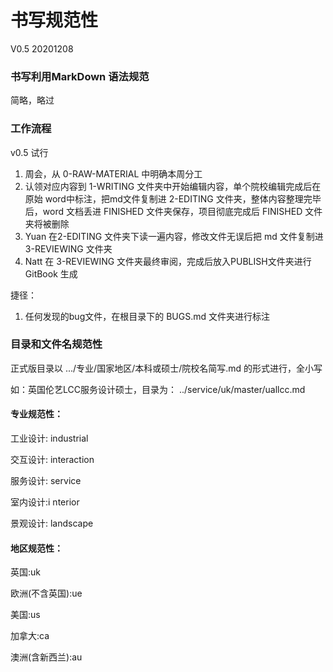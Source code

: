 # 书写规范性  
V0.5 20201208

### 书写利用MarkDown 语法规范

简略，略过

### 工作流程

v0.5 试行

1. 周会，从 0-RAW-MATERIAL 中明确本周分工
2. 认领对应内容到 1-WRITING 文件夹中开始编辑内容，单个院校编辑完成后在原始 word中标注，把md文件复制进 2-EDITING 文件夹，整体内容整理完毕后，word 文档丢进 FINISHED 文件夹保存，项目彻底完成后 FINISHED 文件夹将被删除
3. Yuan 在2-EDITING 文件夹下读一遍内容，修改文件无误后把 md 文件复制进3-REVIEWING 文件夹
4. Natt 在 3-REVIEWING 文件夹最终审阅，完成后放入PUBLISH文件夹进行 GitBook 生成



捷径：

1. 任何发现的bug文件，在根目录下的 BUGS.md 文件夹进行标注



### 目录和文件名规范性

正式版目录以 .../专业/国家地区/本科或硕士/院校名简写.md 的形式进行，全小写

如：英国伦艺LCC服务设计硕士，目录为： ../service/uk/master/uallcc.md



#### 专业规范性：

工业设计: industrial

交互设计: interaction

服务设计: service

室内设计:i nterior

景观设计: landscape



#### 地区规范性：

英国:uk

欧洲(不含英国):ue

美国:us

加拿大:ca

澳洲(含新西兰):au
